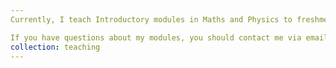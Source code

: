 ```yaml
--- 
Currently, I teach Introductory modules in Maths and Physics to freshmen in the [School of Agricultural Sciences and Veterinary Medicine](https://www.agrariamedicinaveterinaria.unipd.it/en/). I also teach a section of the module <b>Advanced Topics in Statistical Mechanics</b>, which is a PhD course for graduate students in Physics.

If you have questions about my modules, you should contact me via email; if you are looking for lecture notes, exercises or workshops of my modules, all the relevant material will be posted on [Moodle](https://elearning.unipd.it/scuolaamv/)
collection: teaching
--- 
```

